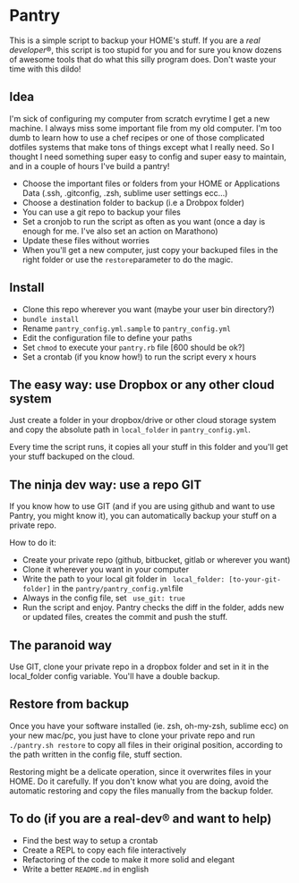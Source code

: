 # Pantry

This is a simple script to backup your HOME's stuff.
If you are a *real developer*®, this script is too stupid for you and for sure you know dozens of awesome tools that do what this silly program does.  Don't waste your time with this dildo!

## Idea

I'm sick of configuring my computer from scratch evrytime I get a new machine. I always miss some important file from my old computer. I'm too dumb to learn how to use a chef recipes or one of those complicated dotfiles systems that make tons of things except what I really need. So I thought I need something super easy to config and super easy to maintain, and in a couple of hours I've build a pantry!

* Choose the important files or folders from your HOME or Applications Data (.ssh, .gitconfig, .zsh, sublime user settings ecc...)
* Choose a destination folder to backup (i.e a Drobpox folder)
* You can use a git repo to backup your files
* Set a cronjob to run the script as often as you want (once a day is enough for me. I've also set an action on Marathono)
* Update these files without worries
* When you'll get a new computer, just copy your backuped files in the right folder or use the ```restore```parameter to do the magic.

## Install

* Clone this repo wherever you want (maybe your user bin directory?)
* ```bundle install```
* Rename ```pantry_config.yml.sample``` to ```pantry_config.yml```
* Edit the configuration file to define your paths
* Set ```chmod``` to execute your ```pantry.rb``` file [600 should be ok?]
* Set a crontab (if you know how!) to run the script every x hours

## The easy way: use Dropbox or any other cloud system

Just create a folder in your dropbox/drive or other cloud storage system and copy the absolute path in ```local_folder``` in ```pantry_config.yml```.

Every time the script runs, it copies all your stuff in this folder and you'll get your stuff backuped on the cloud.

## The ninja dev way: use a repo GIT

If you know how to use GIT (and if you are using github and want to use Pantry, you might know it), you can automatically backup your stuff on a private repo.

How to do it:

* Create your private repo (github, bitbucket, gitlab or wherever you want)
* Clone it wherever you want in your computer
* Write the path to your local git folder in ``` local_folder: [to-your-git-folder]``` in the ```pantry/pantry_config.yml```file
* Always in the config file, set ``` use_git: true```
* Run the script and enjoy. Pantry checks the diff in the folder, adds new or updated files, creates the commit and push the stuff.

## The paranoid way

Use GIT, clone your private repo in a dropbox folder and set in it in the local_folder config variable. You'll have a double backup.


## Restore from backup

Once you have your software installed (ie. zsh, oh-my-zsh, sublime ecc) on your new mac/pc, you just have to clone your private repo and run ```./pantry.sh restore``` to copy all files in their original position, according to the path written in the config file, stuff section.

Restoring might be a delicate operation, since it overwrites files in your HOME. Do it carefully. If you don't know what you are doing, avoid the automatic restoring and copy the files manually from the backup folder.

## To do (if you are a real-dev® and want to help)

* Find the best way to setup a crontab
* Create a REPL to copy each file interactively
* Refactoring of the code to make it more solid and elegant
* Write a better ```README.md``` in english